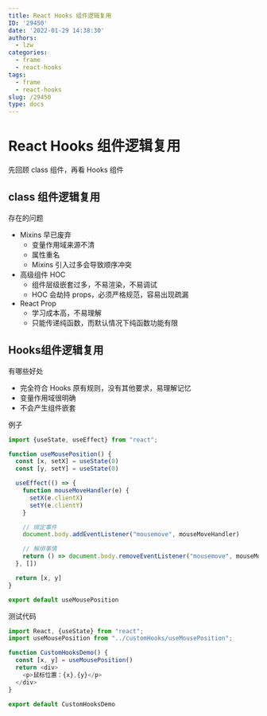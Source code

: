 ```yaml
---
title: React Hooks 组件逻辑复用
ID: '29450'
date: '2022-01-29 14:38:30'
authors:
  - lzw
categories:
  - frame
  - react-hooks
tags:
  - frame
  - react-hooks
slug: /29450
type: docs
---
```


# React Hooks 组件逻辑复用

先回顾 class 组件，再看 Hooks 组件

## class 组件逻辑复用

存在的问题

- Mixins 早已废弃
  - 变量作用域来源不清
  - 属性重名
  - Mixins 引入过多会导致顺序冲突
- 高级组件 HOC
  - 组件层级嵌套过多，不易渲染，不易调试
  - HOC 会劫持 props，必须严格规范，容易出现疏漏
- React Prop
  - 学习成本高，不易理解
  - 只能传递纯函数，而默认情况下纯函数功能有限

## Hooks组件逻辑复用

有哪些好处

- 完全符合 Hooks 原有规则，没有其他要求，易理解记忆
- 变量作用域很明确
- 不会产生组件嵌套

例子

```js
import {useState, useEffect} from "react";

function useMousePosition() {
  const [x, setX] = useState(0)
  const [y, setY] = useState(0)

  useEffect(() => {
    function mouseMoveHandler(e) {
      setX(e.clientX)
      setY(e.clientY)
    }

    // 绑定事件
    document.body.addEventListener("mousemove", mouseMoveHandler)

    // 解绑事情
    return () => document.body.removeEventListener("mousemove", mouseMoveHandler)
  }, [])

  return [x, y]
}

export default useMousePosition
```

测试代码

```js
import React, {useState} from "react";
import useMousePosition from "../customHooks/useMousePosition";

function CustomHooksDemo() {
  const [x, y] = useMousePosition()
  return <div>
    <p>鼠标位置：{x},{y}</p>
  </div>
}

export default CustomHooksDemo
```



